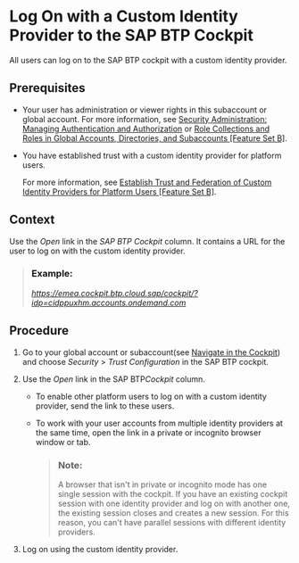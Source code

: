 <!-- loio0bef9822f5cc40e2b48303e51bec6b94 -->

# Log On with a Custom Identity Provider to the SAP BTP Cockpit

All users can log on to the SAP BTP cockpit with a custom identity provider.



<a name="loio0bef9822f5cc40e2b48303e51bec6b94__prereq_b1y_q3f_fvb"/>

## Prerequisites

-   Your user has administration or viewer rights in this subaccount or global account. For more information, see [Security Administration: Managing Authentication and Authorization](security-administration-managing-authentication-and-authorization-1ff47b2.md) or [Role Collections and Roles in Global Accounts, Directories, and Subaccounts \[Feature Set B\]](../10-concepts/role-collections-and-roles-in-global-accounts-directories-and-subaccounts-feature-set-b-0039cf0.md).

-   You have established trust with a custom identity provider for platform users.

    For more information, see [Establish Trust and Federation of Custom Identity Providers for Platform Users \[Feature Set B\]](establish-trust-and-federation-of-custom-identity-providers-for-platform-users-feature-c368984.md).




<a name="loio0bef9822f5cc40e2b48303e51bec6b94__context_bpv_4cf_fvb"/>

## Context

Use the *Open* link in the *SAP BTP Cockpit* column. It contains a URL for the user to log on with the custom identity provider.

> ### Example:  
> *https://emea.cockpit.btp.cloud.sap/cockpit/?idp=cidppuxhm.accounts.ondemand.com*



<a name="loio0bef9822f5cc40e2b48303e51bec6b94__steps_cyc_rcf_fvb"/>

## Procedure

1.  Go to your global account or subaccount\(see [Navigate in the Cockpit](navigate-in-the-cockpit-0874895.md)\) and choose *Security* \> *Trust Configuration* in the SAP BTP cockpit.

2.  Use the *Open* link in the SAP BTP*Cockpit* column.

    -   To enable other platform users to log on with a custom identity provider, send the link to these users.

    -   To work with your user accounts from multiple identity providers at the same time, open the link in a private or incognito browser window or tab.

        > ### Note:  
        > A browser that isn't in private or incognito mode has one single session with the cockpit. If you have an existing cockpit session with one identity provider and log on with another one, the existing session closes and creates a new session. For this reason, you can't have parallel sessions with different identity providers.


3.  Log on using the custom identity provider.


